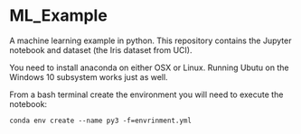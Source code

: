 # ML_Example
A machine learning example in python.  This repository contains the Jupyter notebook and dataset (the Iris dataset from UCI).

You need to install anaconda on either OSX or Linux.  Running Ubutu on the Windows 10 subsystem works just as well.

From a bash terminal create the environment you will need to execute the notebook:

    conda env create --name py3 -f=envrinment.yml
